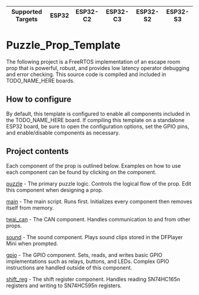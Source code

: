 | Supported Targets | ESP32 | ESP32-C2 | ESP32-C3 | ESP32-S2 | ESP32-S3 |
| ----------------- | ----- | -------- | -------- | -------- | -------- |

# Puzzle_Prop_Template
The following project is a FreeRTOS implementation of an escape room prop that is powerful, robust, 
and provides low latency operator debugging and error checking. This source code is compiled and
included in TODO_NAME_HERE boards.

## How to configure
By default, this template is configured to enable all components included in the TODO_NAME_HERE board.
If compiling this template on a standalone ESP32 board, be sure to open the configuration options, set
the GPIO pins, and enable/disable components as necessary.

## Project contents
Each component of the prop is outlined below. Examples on how to use each component can be found by clicking 
on the component.

[puzzle](puzzle) - The primary puzzle logic. Controls the logical flow of the prop. Edit this component when designing a prop.

[main](main) - The main script. Runs first. Initializes every component then removes itself from memory.

[twai_can](twai_can) - The CAN component. Handles communication to and from other props.

[sound](sound) - The sound component. Plays sound clips stored in the DFPlayer Mini when prompted.

[gpio](gpio) - The GPIO component. Sets, reads, and writes basic GPIO implementations such as relays, buttons, and LEDs. 
Complex GPIO instructions are handled outside of this component.

[shift_reg](shift_reg) - The shift register component. Handles reading SN74HC165n registers and writing to SN74HC595n registers.